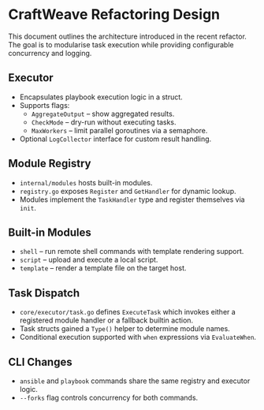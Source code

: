 # CraftWeave Refactoring Design

This document outlines the architecture introduced in the recent refactor. The goal is to modularise task execution while providing configurable concurrency and logging.

## Executor
- Encapsulates playbook execution logic in a struct.
- Supports flags:
  - `AggregateOutput` – show aggregated results.
  - `CheckMode` – dry-run without executing tasks.
  - `MaxWorkers` – limit parallel goroutines via a semaphore.
- Optional `LogCollector` interface for custom result handling.

## Module Registry
- `internal/modules` hosts built-in modules.
- `registry.go` exposes `Register` and `GetHandler` for dynamic lookup.
- Modules implement the `TaskHandler` type and register themselves via `init`.

## Built-in Modules
- `shell` – run remote shell commands with template rendering support.
- `script` – upload and execute a local script.
- `template` – render a template file on the target host.

## Task Dispatch
- `core/executor/task.go` defines `ExecuteTask` which invokes either a registered module handler or a fallback builtin action.
- Task structs gained a `Type()` helper to determine module names.
- Conditional execution supported with `when` expressions via `EvaluateWhen`.

## CLI Changes
- `ansible` and `playbook` commands share the same registry and executor logic.
- `--forks` flag controls concurrency for both commands.

